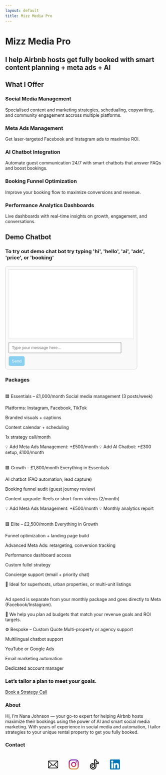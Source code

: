 ```yaml
---
layout: default
title: Mizz Media Pro
---
```


# Mizz Media Pro

## I help Airbnb hosts get fully booked with smart content planning + meta ads + AI



## What I Offer

### Social Media Management 
Specialised content and marketing strategies, schedualing, copywriting, and community engagement accross multiple platforms.

### Meta Ads Management
Get laser-targeted Facebook and Instagram ads to maximise ROI.

### AI Chatbot Integration
Automate guest communication 24/7 with smart chatbots that answer FAQs and boost bookings.

### Booking Funnel Optimization
Improve your booking flow to maximize conversions and revenue.

### Performance Analytics Dashboards
Live dashboards with real-time insights on growth, engagement, and conversations.


## Demo Chatbot

### To try out demo chat bot try typing 'hi', 'hello', 'ai', 'ads', 'price', or 'booking'

<div id="chatbot" style="max-width:400px; border:1px solid #ccc; border-radius:8px; padding:10px; background:#f9f9f9;">
  <div id="chatlog" style="height:200px; overflow-y:auto; border:1px solid #ddd; padding:10px; background:#fff;"></div>
  <input id="userInput" type="text" placeholder="Type your message here..." 
    style="width:calc(100% - 60px); padding:8px; margin-top:10px;" 
    onkeypress="if(event.key === 'Enter'){ event.preventDefault(); sendMessage(); }" />
  <button onclick="sendMessage()" style="padding:8px 10px; margin-top:10px; background:#89CFF0; border:none; border-radius:5px; color:#fff;">Send</button>
</div>

<script>
  const chatlog = document.getElementById('chatlog');
  const userInput = document.getElementById('userInput');

  const responses = {
    'hi': 'Hello! How can I help you with AI and ads today?',
    'hello': 'Hi there! Ask me anything about boosting Airbnb bookings using AI.',
    'ai': 'AI chatbots automate guest messages 24/7.',
    'ads': 'Meta Ads reach the perfect Airbnb guests for you.',
    'price': 'Packages start at £1,000/month.',
    'booking': 'I help optimize your booking funnel to maximize revenue.'
  };

  function botReply(msg) {
    const reply = document.createElement('div');
    reply.style.margin = '10px 0';
    reply.style.padding = '8px';
    reply.style.background = '#e0e7ff';
    reply.style.borderRadius = '5px';
    reply.textContent = msg;
    chatlog.appendChild(reply);
    chatlog.scrollTop = chatlog.scrollHeight;
  }

  function sendMessage() {
    const userText = userInput.value.trim().toLowerCase();
    if (!userText) return;

    const userDiv = document.createElement('div');
    userDiv.style.margin = '10px 0';
    userDiv.style.padding = '8px';
    userDiv.style.background = '#89CFF0';
    userDiv.style.color = 'white';
    userDiv.style.borderRadius = '5px';
    userDiv.textContent = userInput.value;
    chatlog.appendChild(userDiv);
    chatlog.scrollTop = chatlog.scrollHeight;
    userInput.value = '';

    let reply = 'Sorry, I did not understand that. Try asking about AI, ads, or pricing.';
    for (const key in responses) {
      if (userText.includes(key)) {
        reply = responses[key];
        break;
      }
    }

    setTimeout(() => botReply(reply), 700);
  }
</script>




### Packages
<br>
🟦 Essentials – £1,000/month
Social media management (3 posts/week)

Platforms: Instagram, Facebook, TikTok

Branded visuals + captions

Content calendar + scheduling

1x strategy call/month

💡 Add Meta Ads Management: +£500/month
💡 Add AI Chatbot: +£300 setup, £100/month



<br>
🟪 Growth – £1,800/month
Everything in Essentials

AI chatbot (FAQ automation, lead capture)

Booking funnel audit (guest journey review)

Content upgrade: Reels or short-form videos (2/month)

💡 Add Meta Ads Management: +£500/month
💡 Monthly analytics report

<br>
🟥 Elite – £2,500/month
Everything in Growth

Funnel optimization + landing page build

Advanced Meta Ads: retargeting, conversion tracking

Performance dashboard access

Custom fullel strategy

Concierge support (email + priority chat)

🎯 Ideal for superhosts, urban properties, or multi-unit listings

<br>
Ad spend is separate from your monthly package and goes directly to Meta (Facebook/Instagram).


🧠 We help you plan ad budgets that match your revenue goals and ROI targets.

⚙️ Bespoke – Custom Quote
Multi-property or agency support

Multilingual chatbot support

YouTube or Google Ads

Email marketing automation

Dedicated account manager

### Let’s tailor a plan to meet your goals.  
[Book a Strategy Call](https://calendly.com/connect-mizzmediapro/30min)


### About 
Hi, I’m Nana Johnson — your go-to expert for helping Airbnb hosts maximize their bookings using the power of AI and smart social media marketing. With years of experience in social media and automation, I tailor strategies to your unique rental property to get you fully booked.

### Contact
<footer style="text-align:center; padding:20px 0; ">

  <a href="mailto:connect@mizzmediapro.com" style="margin:0 15px; display:inline-block;">
    <img src="/assets/images/email.png" alt="Email" style="width:32px; height:32px;" />
  </a>

  <a href="https://www.instagram.com/mizzmediapro" target="_blank" rel="noopener" style="margin:0 15px; display:inline-block;">
    <img src="/assets/images/instagram.png" alt="Instagram" style="width:32px; height:32px;" />
  </a>

  <a href="https://www.tiktok.com/@mizzmedia" target="_blank" rel="noopener" style="margin:0 15px; display:inline-block;">
    <img src="/assets/images/tiktok.png" alt="TikTok" style="width:32px; height:32px;" />
  </a>

  <a href="https://www.linkedin.com/in/nana-e-a-johnson-282522a6" target="_blank" rel="noopener" style="margin:0 15px; display:inline-block;">
    <img src="/assets/images/linkedin.png" alt="LinkedIn" style="width:32px; height:32px;" />
  </a>

</footer>




